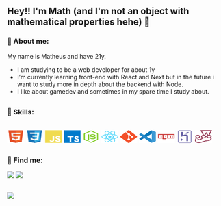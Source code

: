 ## Hey!! I'm Math (and I'm not an object with mathematical properties hehe) 👋

### 🦝 About me:

My name is Matheus and have 21y.

- I am studying to be a web developer for about 1y
- I’m currently learning front-end with React and Next but in the future i want to study more in depth about the backend 
with Node.
- I like about gamedev and sometimes in my spare time I study about.

##

### 🔧 Skills:
<div style="display: inline_block"><br>
  <img align="center" alt="Math-HTML" height="30" width="40" src="https://raw.githubusercontent.com/devicons/devicon/master/icons/html5/html5-original.svg">
  <img align="center" alt="Math-CSS" height="30" width="40" src="https://raw.githubusercontent.com/devicons/devicon/master/icons/css3/css3-original.svg">
  <img align="center" alt="Math-Js" height="30" width="40" src="https://raw.githubusercontent.com/devicons/devicon/master/icons/javascript/javascript-plain.svg">
  <img align="center" alt="Math-Ts" height="30" width="40" src="https://raw.githubusercontent.com/devicons/devicon/master/icons/typescript/typescript-plain.svg">
  <img align="center" alt="Math-Node" height="30" width="40" src="https://github.com/devicons/devicon/blob/master/icons/nodejs/nodejs-original.svg">
  <img align="center" alt="Math-React" height="30" width="40" src="https://raw.githubusercontent.com/devicons/devicon/master/icons/react/react-original.svg">
  <img align="center" alt="Math-Git" height="30" width="40" src="https://github.com/devicons/devicon/blob/master/icons/git/git-original.svg">
  <img align="center" alt="Math-Vscode" height="30" width="40" src="https://github.com/devicons/devicon/blob/master/icons/vscode/vscode-original.svg">
  <img align="center" alt="Math-Npm" height="30" width="40" src="https://github.com/devicons/devicon/blob/master/icons/npm/npm-original-wordmark.svg">
  <img align="center" alt="Math-Heroku" height="30" width="40" src="https://github.com/devicons/devicon/blob/master/icons/heroku/heroku-original.svg">
  <img align="center" alt="Math-Jest" height="30" width="40" src="https://github.com/devicons/devicon/blob/master/icons/jest/jest-plain.svg">
  
</div>

##

### 🔎 Find me:
<div>
  <a href = "mailto:eumathfreitas@gmail.com"><img src="https://img.shields.io/badge/Gmail-D14836?style=for-the-badge&logo=gmail&logoColor=white" target="_blank"></a>
  <a href = "https://twitter.com/mathexe_"><img src="https://img.shields.io/badge/Twitter-1DA1F2?style=for-the-badge&logo=twitter&logoColor=white" target="_blank"></a>
</div>

##

<div>
  <a href="https://github.com/Mathh19">
  <img height="180em" src="https://github-readme-stats.vercel.app/api/top-langs/?username=Mathh19&layout=compact&langs_count=7&theme=midnight-purple"/>
</div>

##
